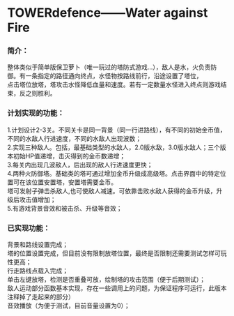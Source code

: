 # TOWERdefence——Water against Fire

### 简介：

整体类似于简单版保卫萝卜（唯一玩过的塔防式游戏…），敌人是水，火负责防御。有一条指定的路径通向终点，水怪物按路线前行，沿途设置了塔位，  
点击塔位放塔，塔攻击水怪降低血量和速度。若有一定数量水怪进入终点则游戏结束，反之则胜利。  
### 计划实现的功能：  
1.计划设计2-3关。不同关卡是同一背景（同一行进路线），有不同的初始金币值，不同的水敌人行进速度，不同的水敌人出现波数；  
2.实现三种敌人。包括，最基础类型的水敌人，2.0版水敌，3.0版水敌人；三个版本初始HP值递增，击灭得到的金币数递增；    
3.每关内出现几波敌人，后出现的敌人行进速度更快；  
4.两种火防御塔。基础类的塔可通过增加金币升级成高级塔。点击界面中的特定位置可在该位置安置塔，安置塔需要金币。  
塔可发射子弹击杀敌人,也可使敌人减速。可依靠击败水敌人获得的金币升级，升级后攻击值增加；  
5.有游戏背景音效和被击杀、升级等音效；  

### 已实现功能：  
背景和路线设置完成；  
塔的位置设置完成，但目前没有限制放塔位置，最终是否限制还需要测试怎样可玩性更高；  
行走路线点载入完成；  
单击左键放塔，检测是否重叠可放，绘制塔的攻击范围（便于后期测试）；  
敌人运动部分函数基本实现，存在一些调用上的问题，为保证程序可运行，此版本注释掉了走起来的部分）  
音效播放（为便于测试，目前音量设置为0）；  
